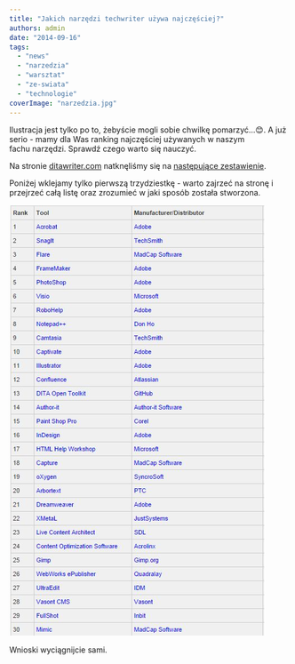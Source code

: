 ```yaml
---
title: "Jakich narzędzi techwriter używa najczęściej?"
authors: admin
date: "2014-09-16"
tags:
  - "news"
  - "narzedzia"
  - "warsztat"
  - "ze-swiata"
  - "technologie"
coverImage: "narzedzia.jpg"
---
```


Ilustracja jest tylko po to, żebyście mogli sobie chwilkę pomarzyć...😊. A już
serio - mamy dla Was ranking najczęściej używanych w naszym fachu narzędzi.
Sprawdź czego warto się nauczyć.

Na stronie [ditawriter.com](http://www.ditawriter.com/) natknęliśmy się na
[następujące zestawienie](http://www.ditawriter.com/which-tech-writing-tools-are-the-most-used/).

Poniżej wklejamy tylko pierwszą trzydziestkę - warto zajrzeć na stronę i
przejrzeć całą listę oraz zrozumieć w jaki sposób została stworzona.

[![TechWritingToolsRanking](images/TechWritingToolsRanking.jpg)](http://techwriter.pl/wp-content/uploads/2014/09/TechWritingToolsRanking.jpg)

Wnioski wyciągnijcie sami.
